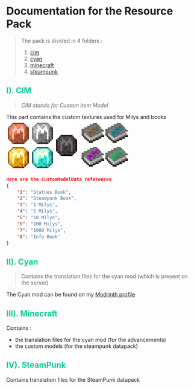 # Documentation for the Resource Pack

> The pack is divided in 4 folders :
>
> 1. [cim](../RP/assets/cim/)
> 2. [cyan](../RP/assets/cyan/)
> 3. [minecraft](../RP/assets/minecraft/)
> 4. [steampunk](../RP/assets/steampunk/)

## <span style="color:#00cc99">__I). CIM__</span>

> _CIM stands for Custom Item Model_

This part contains the custom textures used for Milys and books\
![Milys](images/Milys.png)
![Books](images/Books.png)

```json
Here are the CustomModelData references
{
    "1": "Statues Book",
    "2": "Steampunk Book",
    "3": "1 Milys",
    "4": "5 Milys",
    "5": "10 Milys",
    "6": "100 Milys",
    "7": "1000 Milys",
    "8": "Info Book"
}
```

## <span style="color:#00cc99">__II). Cyan__</span>

> Contains the translation files for the cyan mod (which is present on the server)

The Cyan mod can be found on my [Modrinth profile](https://modrinth.com/user/Raphoulfifou)

## <span style="color:#00cc99">__III). Minecraft__</span>

Contains :

- the translation files for the cyan mod (for the advancements)
- the custom models (for the steampunk datapack)

## <span style="color:#00cc99">__IV). SteamPunk__</span>

Contains translation files for the SteamPunk datapack
